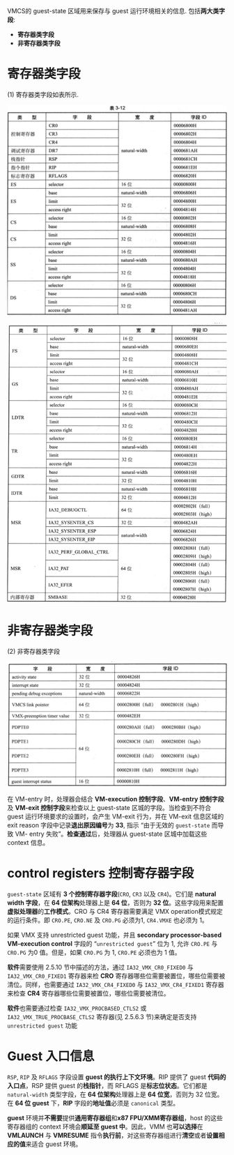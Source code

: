 
VMCS的 guest-state 区域用来保存与 guest 运行环境相关的信息. 包括**两大类字段**: 
- **寄存器类字段**
- **非寄存器类字段**

# 寄存器类字段

(1) 寄存器类字段如表所示.

![2020-08-09-00-27-53.png](./images/2020-08-09-00-27-53.png)

![2020-08-09-00-29-39.png](./images/2020-08-09-00-29-39.png)

# 非寄存器类字段

(2) 非寄存器类字段

![2020-08-09-00-30-32.png](./images/2020-08-09-00-30-32.png)

在 VM-entry 时，处理器会结合 **VM-execution 控制字段**、**VM-entry 控制字段**及 **VM-exit 控制字段**来检查以上 guest-state 区城的字段。当检查到不符合 guest 运行环境要求的设置时，会产生 VM-exit 行为，并在 VM-exit 信息区域的 exit reason 字段中记录**退出原因编号**为 **33**, 指示 “由于无效的 `guest-state` 而导致 VM- entry 失败”。**检查通过**后，处理器从 guest-state 区城中加载这些 context 信息。

# control registers 控制寄存器字段

`guest-state` 区域有 **3 个控制寄存器字段**(`CRO`, `CR3` 以及 `CR4`)。它们是 **natural width 字段**，在 **64 位架构**处理器上是 **64 位**，否则为 **32 位**。这些字段用来配置**虚拟处理器**的**工作模式**。CRO 与 CR4 寄存器需要满足 VMX operation模式规定的运行条件。即 `CRO.PE`, `CRO.NE` 及 `CRO.PG` 必须为1, `CR4.VMXE` 也必须为 1。

如果 VMX 支持 unrestricted guest 功能，并且 **secondary processor-based VM-execution control** 字段的 “`unrestricted guest`” 位为 1, 允许 `CRO.PE` 与 `CRO.PG` 为0 值。但是，如果 `CRO.PG` 为 1, `CRO.PE` 必须也为 1 值。

**软件**需要使用 2.5.10 节中描述的方法，通过 `IA32_VMX_CR0_FIXED0` 与 `IA32_VMX_CR0_FIXED1` 寄存器来检 **CRO** 寄存器哪些位需要被置位，哪些位需要被清位。同样，也需要通过 `IA32_VMX_CR4_FIXED0` 与 `IA32_VMX_CR4_FIXED1` 寄存器来检查 **CR4** 寄存器哪些位需要被置位，哪些位需要被清位。

**软件**也需要通过检查 `IA32_VMX_PROCBASED_CTLS2` 或 `IA32_VMX_TRUE_PROCBASE_CTLS2` 寄存器(见 2.5.6.3 节)来确定是否支持  `unrestricted guest` 功能

# Guest 入口信息

`RSP`, `RIP` 及 `RFLAGS` 字段设置 **guest 的执行上下文环境**。RIP 提供了 guest **代码的入口点**，RSP 提供 guest 的**栈指针**，而 RFLAGS 是**标志位状态**。它们都是 `natural-width` 类型字段，在 **64 位架构**处理器上是 **64 位宽**，否则为 32 位宽。在 **64 位 guest** 下，**RIP** 字段的**地址值**必须是 `canonical` 类型。

**guest** 环境并**不需要**提供**通用寄存器组**和**x87 FPU/XMM寄存器组**，host 的这些寄存器组的 context 环境会**顺延至 guest 中**。因此，VMM 也**可以选择**在 **VMLAUNCH** 与 **VMRESUME** 指令**执行前**，对这些寄存器组进行**清空**或者**设置相应的值**来适合 guest 环境。

